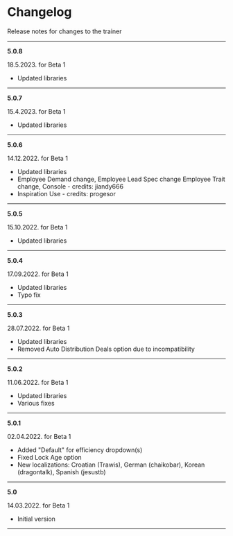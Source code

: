# Changelog
Release notes for changes to the trainer

---

**5.0.8**

18.5.2023. for Beta 1
- Updated libraries

---

**5.0.7**

15.4.2023. for Beta 1
- Updated libraries

---

**5.0.6**

14.12.2022. for Beta 1
- Updated libraries
- Employee Demand change, Employee Lead Spec change Employee Trait change, Console - credits: jiandy666
- Inspiration Use - credits: progesor

---

**5.0.5**

15.10.2022. for Beta 1
- Updated libraries

---

**5.0.4**

17.09.2022. for Beta 1
- Updated libraries
- Typo fix

---

**5.0.3**

28.07.2022. for Beta 1
- Updated libraries
- Removed Auto Distribution Deals option due to incompatibility

---

**5.0.2**

11.06.2022. for Beta 1
- Updated libraries
- Various fixes

---

**5.0.1**

02.04.2022. for Beta 1
- Added "Default" for efficiency dropdown(s)
- Fixed Lock Age option
- New localizations: Croatian (Trawis), German (chaikobar), Korean (dragontalk), Spanish (jesustb)

---

**5.0**

14.03.2022. for Beta 1
- Initial version

---